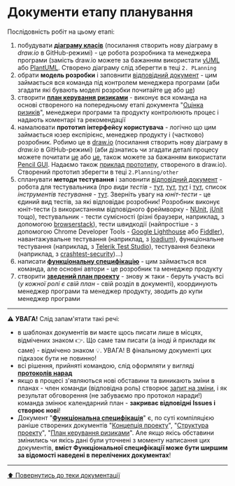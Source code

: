 # Документи етапу планування

Послідовність робіт на цьому етапі:

1. побудувати [**діаграму класів**](https://www.draw.io/?mode=github) (посилання створить нову діаграму в *draw.io* в GitHub-режимі) - це робота розробника та менеджера програми (замість draw.io можете за бажанням використати [yUML](https://yuml.me/diagram/scruffy/class/draw) або [PlantUML](http://www.plantuml.com/plantuml/uml/XLJBRjiw4DthAuZSZOmR-mDI84XtNJJ8GcqtHL7Gr4XcJ94oPsJ4IDDlBqbnA25DaIoiEMVU3-OEINgQ1bEDKXrb3s8YRSHpLIaZ4KKpWWf8XB__nLcQ2RAiRGjFITvkqwVJXi3NfqbQmasYHac1ilMCq7dAOWyq6yxm874DTxlq8NS4ctbn8vAG56Vmg1s77O0Ehis0BYDaKJE7Rl8ginnRjcsD8wZhLLfo3Nbj-s3vahk_YktlxkLuLMOmoF56FBzK6SP0kPvleCZvJLOe5sdMCLjoXDyXvk54kSyh8L6SJfmjaREuT-qbIzB3BC4JnH1fHxlRu5T5o8iSN0jfazeI-4ug4Ct5AhataEDlnK-3PB__OAHRbdBT30yEYLkESwkveMnNS4Yf0pSFzopDTKnGbBhhwhr4O4AEexdKwQoGkO1qAmaUV1lY54jbwjSMWU1X7q0Tluv6ssEnKiOX5DIh8XhNi-TleQscW6RGGYSdis3mdYst0WPDIrlerIOhGlSiUaY0UGKBwBgrLK9b-_TvKtdORWmbLkkPSUbnjGt5rZ7-CZtPVoXQZQID-Upw9OHxT0LqGLa0oZEyEPZ_14AK_-xtLHyD45zkUk97k6oMTnBXTHmWSnu6TmQsude-hafIpXXGf9rTf_daSCdZze_10kER_92fO4HVa15X0oS6oZXrVEWw169g1F3PlMIr5XJLyUWtRrpOtCCx3u2nF4jjufkRdJ5xBqDQOm-zHWhUeQjbkMkMjy3xUVC4txkw-TwsqxZzTLl-9rGDKEG2bVHL6lFMG4Thg-1_1xQT1lC7). Створено діаграму слід зберегти в теці ````2. PLanning````
2. обрати **модель розробки** і заповнити [відповідний документ](/docs/2.Planning/other/%D0%9C%D0%BE%D0%B4%D0%B5%D0%BB%D1%8C%20%D1%80%D0%BE%D0%B7%D1%80%D0%BE%D0%B1%D0%BA%D0%B8.md) - цим займається вся команда під контролем менеджера програми (аби згадати які бувають моделі розробки почитайте [це](https://evergreens.com.ua/ua/articles/software-development-metodologies.html) або [це](https://training.qatestlab.com/blog/technical-articles/popular-software-development-life-cycles/))
3. створити **[план керування ризиками](/docs/2.Planning/%D0%9F%D0%BB%D0%B0%D0%BD%20%D0%BA%D0%B5%D1%80%D1%83%D0%B2%D0%B0%D0%BD%D0%BD%D1%8F%20%D1%80%D0%B8%D0%B7%D0%B8%D0%BA%D0%B0%D0%BC%D0%B8.md)** - виконує вся команда на основі створеного на попередньому етапі документа "[Оцінка ризиків](/docs/1.Envisioning/%D0%9E%D1%86%D1%96%D0%BD%D0%BA%D0%B0%20%D1%80%D0%B8%D0%B7%D0%B8%D0%BA%D1%96%D0%B2.md)", менеджери програми та продукту контролюють процес і надають коментарі та рекомендації
4. намалювати **прототип інтерфейсу користувача** - логічно що цим займається юзер експірієнс, менеджер продукту і (частково) розробник. Робимо це в [draw.io](https://www.draw.io/?mode=github) (посилання створить нову діаграму в *draw.io* в GitHub-режимі) (аби дізнатись чи згадати деталі процесу можете почитати [це](https://thomasventurini.com/articles/create-website-wireframes-using-drawio/) або [це](https://drawio-app.com/use-draw-io-to-mockup-your-mobile-apps/), також можете за бажанням використати [Pencil GUI](https://pencil.evolus.vn/). Надаємо також [приклад прототипу](/docs/images/resources/proto.png), створеного в draw.io). Створений прототип зберегти в теці ````2.Planning/other````
5. cпланувати **методи тестування** і заповнити [відповідний документ](/docs/2.Planning/other/%D0%9C%D0%B5%D1%82%D0%BE%D0%B4%D0%B8%20%D1%82%D0%B5%D1%81%D1%82%D1%83%D0%B2%D0%B0%D0%BD%D0%BD%D1%8F.md) - робота для тестувальника (про *види тестів* - [тут](https://qagroup.com.ua/publications/vydy-testuvannya-ta-vidminnosti-mizh-nymy/), [тут](https://sqa.lviv.ua/yaki-ye-typy-testuvannya), [тут](https://uk.wikipedia.org/wiki/%D0%A2%D0%B5%D1%81%D1%82%D1%83%D0%B2%D0%B0%D0%BD%D0%BD%D1%8F_%D0%BF%D1%80%D0%BE%D0%B3%D1%80%D0%B0%D0%BC%D0%BD%D0%BE%D0%B3%D0%BE_%D0%B7%D0%B0%D0%B1%D0%B5%D0%B7%D0%BF%D0%B5%D1%87%D0%B5%D0%BD%D0%BD%D1%8F) і [тут](https://www.softwaretestinghelp.com/types-of-software-testing/), cписок *інструментів тестування* - [тут](https://www.guru99.com/testing-tools.html). Зверніть увагу на *юніт-тести* - це єдиний вид тестів, за які відповідає розробник! Розробник виконує юніт-тести (з використанням відповідного фреймворку - [NUnit](https://nunit.org/), [jUnit](https://junit.org/junit5/) тощо), тестувальник - тести сумісності (різні браузери, наприклад, з  допомогою [browserstack](https://www.browserstack.com/)), тести швидкодії (найпростіше - з допомогою Chrome Developer Tools - [Google Lighthouse](https://developers.google.com/web/tools/lighthouse) або [Fiddler](https://www.telerik.com/fiddler)), навантажувальне тестування (наприклад, з [loadium](https://loadium.com/)), функціональне тестування (наприклад, з [Telerik Test Studio](https://www.telerik.com/teststudio)), тестування безпеки (наприклад, з [crashtest-security](https://crashtest-security.com/))...)
6. написати **[функціональну специфікацію](/docs/2.Planning/%D0%A4%D1%83%D0%BD%D0%BA%D1%86%D1%96%D0%BE%D0%BD%D0%B0%D0%BB%D1%8C%D0%BD%D0%B0%20%D1%81%D0%BF%D0%B5%D1%86%D0%B8%D1%84%D1%96%D0%BA%D0%B0%D1%86%D1%96%D1%8F.md)** - цим займається вся команда, але основні автори - це розробник та менеджер продукту
7. створити **[зведений план проекту](/docs/2.Planning/%D0%97%D0%B2%D0%B5%D0%B4%D0%B5%D0%BD%D0%B8%D0%B9%20%D0%BF%D0%BB%D0%B0%D0%BD%20%D0%BF%D1%80%D0%BE%D0%B5%D0%BA%D1%82%D1%83.md)** - знову ж таки - беруть участь всі (*у кожної ролі є свій план* - свій розділ в документі), координують менеджер програми та менеджер продукту, зводить до купи менеджер програми


---

:warning: **УВАГА!**
Слід запам'ятати такі речі:
* в шаблонах документів ви маєте щось писати лише в місцях, відмічених знаком :point_right:. Що саме там писати (а іноді й приклади як саме) - відмічено знаком :bulb:. УВАГА! В фінальному документі цих підказок бути не повинно!
* всі рішення, прийняті командою, слід оформляти у вигляді **[протоколів нарад](/docs/1.Envisioning/other/%D0%91%D0%BB%D0%B0%D0%BD%D0%BA%20%D0%BF%D1%80%D0%BE%D1%82%D0%BE%D0%BA%D0%BE%D0%BB%D1%83%20%D0%BD%D0%B0%D1%80%D0%B0%D0%B4%D0%B8.md)**  
* якщо в процесі з'являються нові обставини та виникають зміни в планах - член команди (відповідна роль) створює [запит на зміни](/docs/1.Envisioning/other/%D0%A4%D0%BE%D1%80%D0%BC%D0%B0%20%D0%B7%D0%B0%D0%BF%D0%B8%D1%82%D1%83%20%D0%BD%D0%B0%20%D0%B7%D0%BC%D1%96%D0%BD%D0%B8.md), і як результат обговорення (не забуваємо про протокол наради!) команда змінює календарний план - **закриває відповідні Issues і створює нові**!
* Документ "**[Функціональна специфікація](/docs/2.Planning/%D0%A4%D1%83%D0%BD%D0%BA%D1%86%D1%96%D0%BE%D0%BD%D0%B0%D0%BB%D1%8C%D0%BD%D0%B0%20%D1%81%D0%BF%D0%B5%D1%86%D0%B8%D1%84%D1%96%D0%BA%D0%B0%D1%86%D1%96%D1%8F.md)**" є, по суті компіляцією раніше створених документів "[Концепція проекту](/docs/1.Envisioning/%D0%9A%D0%BE%D0%BD%D1%86%D0%B5%D0%BF%D1%86%D1%96%D1%8F%20%D0%BF%D1%80%D0%BE%D0%B5%D0%BA%D1%82%D1%83.md)", "[Структура проекту](/docs/1.Envisioning/%D0%A1%D1%82%D1%80%D1%83%D0%BA%D1%82%D1%83%D1%80%D0%B0%20%D0%BF%D1%80%D0%BE%D0%B5%D0%BA%D1%82%D1%83.md)", "[План керування ризиками](/docs/2.Planning/%D0%9F%D0%BB%D0%B0%D0%BD%20%D0%BA%D0%B5%D1%80%D1%83%D0%B2%D0%B0%D0%BD%D0%BD%D1%8F%20%D1%80%D0%B8%D0%B7%D0%B8%D0%BA%D0%B0%D0%BC%D0%B8.md)". Але якщо якісь обставини змінились чи якісь дані були уточнені з моменту написання цих документів, **вміст Функціональної специфікації може бути ширшим за відомості наведені в перелічених документах**!

---
[:arrow_up: Повернутись до теки документації](/docs/README.md)



